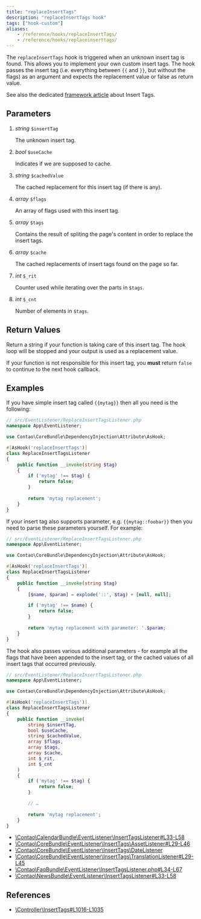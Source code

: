 ```yaml
---
title: "replaceInsertTags"
description: "replaceInsertTags hook"
tags: ["hook-custom"]
aliases:
    - /reference/hooks/replaceInsertTags/
    - /reference/hooks/replaceinserttags/
---
```



The `replaceInsertTags` hook is triggered when an unknown insert tag is found. This allows you to implement your own
custom insert tags. The hook passes the insert tag (i.e. everything between `{{` and `}}`, but without the flags) as an 
argument and expects the replacement value or false as return value.

See also the dedicated [framework article][FrameworkInsertTags] about Insert Tags.


## Parameters

1. *string* `$insertTag`

    The unknown insert tag.

2. *bool* `$useCache`

    Indicates if we are supposed to cache.

3. *string* `$cachedValue`

    The cached replacement for this insert tag (if there is any).

4. *array* `$flags`

    An array of flags used with this insert tag.

5. *array* `$tags`

    Contains the result of spliting the page's content in order to replace the insert tags.

6. *array* `$cache`

    The cached replacements of insert tags found on the page so far.

7. *int* `$_rit`

    Counter used while iterating over the parts in `$tags`.

8. *int* `$_cnt`

    Number of elements in `$tags`.


## Return Values

Return a string if your function is taking care of this insert tag. The hook loop
will be stopped and your output is used as a replacement value.

If your function is not responsible for this insert tag, you **must** return
`false` to continue to the next hook callback.


## Examples

If you have simple insert tag called `{{mytag}}` then all you need is the following:

```php
// src/EventListener/ReplaceInsertTagsListener.php
namespace App\EventListener;

use Contao\CoreBundle\DependencyInjection\Attribute\AsHook;

#[AsHook('replaceInsertTags')]
class ReplaceInsertTagsListener
{
    public function __invoke(string $tag)
    {
        if ('mytag' !== $tag) {
            return false;
        }
        
        return 'mytag replacement';
    }
}
```

If your insert tag also supports parameter, e.g. `{{mytag::foobar}}` then you need to parse these parameters yourself.
For example:

```php
// src/EventListener/ReplaceInsertTagsListener.php
namespace App\EventListener;

use Contao\CoreBundle\DependencyInjection\Attribute\AsHook;

#[AsHook('replaceInsertTags')]
class ReplaceInsertTagsListener
{
    public function __invoke(string $tag)
    {
        [$name, $param] = explode('::', $tag) + [null, null];

        if ('mytag' !== $name) {
            return false;
        }
        
        return 'mytag replacement with parameter: '.$param;
    }
}
```

The hook also passes various additional parameters - for example all the flags that have been appended to the insert
tag, or the cached values of all insert tags that occurred previously.

```php
// src/EventListener/ReplaceInsertTagsListener.php
namespace App\EventListener;

use Contao\CoreBundle\DependencyInjection\Attribute\AsHook;

#[AsHook('replaceInsertTags')]
class ReplaceInsertTagsListener
{
    public function __invoke(
        string $insertTag,
        bool $useCache,
        string $cachedValue,
        array $flags,
        array $tags,
        array $cache,
        int $_rit,
        int $_cnt
    )
    {
        if ('mytag' !== $tag) {
            return false;
        }

        // …
        
        return 'mytag replacement';
    }
}
```

* [\Contao\CalendarBundle\EventListener\InsertTagsListener#L33-L58](https://github.com/contao/contao/blob/4.7.6/calendar-bundle/src/EventListener/InsertTagsListener.php#L33-L58)
* [\Contao\CoreBundle\EventListener\InsertTags\AssetListener#L29-L46](https://github.com/contao/contao/blob/4.7.6/core-bundle/src/EventListener/InsertTags/AssetListener.php#L29-L46)
* [\Contao\CoreBundle\EventListener\InsertTags\DateListener](https://github.com/contao/contao/blob/4.11.2/core-bundle/src/EventListener/InsertTags/DateListener.php)
* [\Contao\CoreBundle\EventListener\InsertTags\TranslationListener#L29-L45](https://github.com/contao/contao/blob/4.7.6/core-bundle/src/EventListener/InsertTags/TranslationListener.php#L29-L45)
* [\Contao\FaqBundle\EventListener\InsertTagsListener.php#L34-L67](https://github.com/contao/contao/blob/4.7.6/faq-bundle/src/EventListener/InsertTagsListener.php#L34-L67)
* [\Contao\NewsBundle\EventListener\InsertTagsListener#L33-L58](https://github.com/contao/contao/blob/4.7.6/news-bundle/src/EventListener/InsertTagsListener.php#L33-L58)


## References

* [\Controller\InsertTags#L1016-L1035](https://github.com/contao/contao/blob/4.7.6/core-bundle/src/Resources/contao/library/Contao/InsertTags.php#L1016-L1035)

[FrameworkInsertTags]: /framework/insert-tags/
